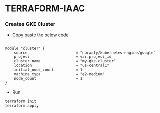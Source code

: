 # TERRAFORM-IAAC


### Creates GKE Cluster

+ Copy paste the below code
```

module "cluster" {
    source                      = "nuraaly/kubernetes-engine/google"
    project                     = var.project_id
    cluster_name                = "my-gke-cluster"
    location                    = "us-central1"
    initial_node_count          = 1
    machine_type                = "e2-medium"
    node_count                  = 1
}
```

 + Run

```
terraform init 
terraform apply 
